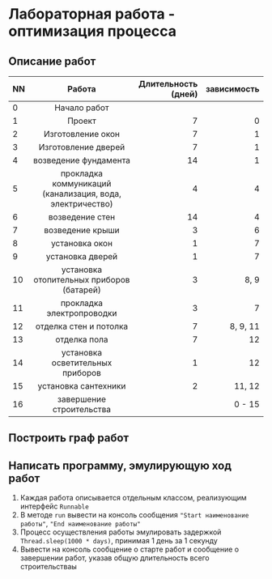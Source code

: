 # Лабораторная работа - оптимизация процесса

## Описание работ
| NN  |          Работа          | Длительность<br/>(дней) | зависимость |
|-----|:------------------------:|------------------------:|------------:|
| 0   |       Начало работ       |                         |             |
| 1   |          Проект          |                       7 |           0 |
| 2   |    Изготовление окон     |                       7 |           1 |
| 3   |   Изготовление дверей    |                       7 |           1 |
| 4   |         возведение фундамента         |                      14 |           1 |
| 5   |        прокладка коммуникаций <br/>(канализация, вода, электричество)         |                       4 |           4 |
| 6   |         возведение стен         |                      14 |           4 |
| 7   |        возведение крыши         |                       3 |           6 |
| 8   |         установка окон         |                       1 |           7 |
| 9   |         установка дверей         |                       1 |           7 |
| 10  |        установка отопительных приборов <br/>(батарей)         |                       3 |        8, 9 |
| 11  |         прокладка электропроводки         |                       3 |           7 |
| 12  |         отделка стен и потолка         |                       7 |    8, 9, 11 |
| 13  |        отделка пола         |                       7 |          12 |
| 14  |        установка осветительных приборов        |                       1 |          12 |
| 15  |         установка сантехники         |                       2 |      11, 12 |
| 16  | завершение строительства |                         |      0 - 15 |

## Построить граф работ

## Написать программу, эмулирующую ход работ

1. Каждая работа описывается отдельным классом, реализующим интерфейс `Runnable`
2. В методе `run` вывести на консоль сообщения `"Start наименование работы"`, `"End наименование работы"`
3. Процесс осуществления работы эмулировать задержкой `Thread.sleep(1000 * days)`, принимая 1 день за 1 секунду
4. Вывести на консоль сообщение о старте работ и сообщение о завершении работ, указав общую длительность всего строительстваы